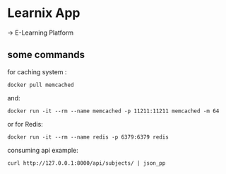 # Learnix App

-> E-Learning Platform

## some commands


for caching system :

`docker pull memcached`

and:

`docker run -it --rm --name memcached -p 11211:11211 memcached -m 64`


or for Redis:

`docker run -it --rm --name redis -p 6379:6379 redis`

consuming api example:

`curl http://127.0.0.1:8000/api/subjects/ | json_pp`